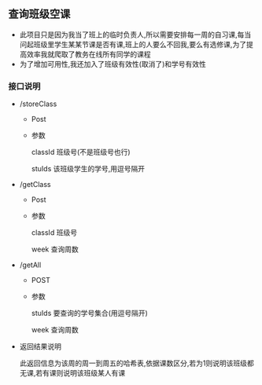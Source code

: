 ## 查询班级空课

- 此项目只是因为我当了班上的临时负责人,所以需要安排每一周的自习课,每当问起班级里学生某某节课是否有课,班上的人要么不回我,要么有选修课,为了提高效率我就爬取了教务在线所有同学的课程
- 为了增加可用性,我还加入了班级有效性(取消了)和学号有效性

### 接口说明

- /storeClass

  - Post

  - 参数

    classId 班级号(不是班级号也行)

    stuIds 该班级学生的学号,用逗号隔开

- /getClass

  - Post

  - 参数

    classId 班级号

    week 查询周数
    
- /getAll
   - POST
   - 参数
     
     stuIds 要查询的学号集合(用逗号隔开) 
     
     week 查询周数   

- 返回结果说明

  此返回信息为该周的周一到周五的哈希表,依据课数区分,若为1则说明该班级都无课,若有课则说明该班级某人有课


     

